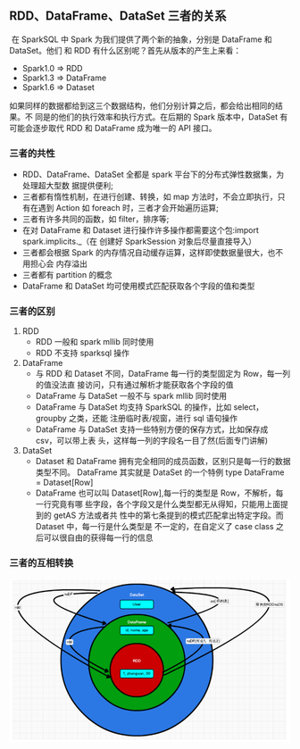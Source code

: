 ## RDD、DataFrame、DataSet 三者的关系

​		在 SparkSQL 中 Spark 为我们提供了两个新的抽象，分别是 DataFrame 和 DataSet。他们 和 RDD 有什么区别呢？首先从版本的产生上来看： 

*  Spark1.0 => RDD 
*  Spark1.3 => DataFrame 
*  Spark1.6 => Dataset 

​		如果同样的数据都给到这三个数据结构，他们分别计算之后，都会给出相同的结果。不 同是的他们的执行效率和执行方式。在后期的 Spark 版本中，DataSet 有可能会逐步取代 RDD 和 DataFrame 成为唯一的 API 接口。

### 三者的共性

* RDD、DataFrame、DataSet 全都是 spark 平台下的分布式弹性数据集，为处理超大型数 据提供便利; 
* 三者都有惰性机制，在进行创建、转换，如 map 方法时，不会立即执行，只有在遇到 Action 如 foreach 时，三者才会开始遍历运算; 
*  三者有许多共同的函数，如 filter，排序等; 
*  在对 DataFrame 和 Dataset 进行操作许多操作都需要这个包:import spark.implicits._（在 创建好 SparkSession 对象后尽量直接导入） 
*  三者都会根据 Spark 的内存情况自动缓存运算，这样即使数据量很大，也不用担心会 内存溢出 
*  三者都有 partition 的概念 
*  DataFrame 和 DataSet 均可使用模式匹配获取各个字段的值和类型

### 三者的区别

1. RDD 
   *  RDD 一般和 spark mllib 同时使用 
   *  RDD 不支持 sparksql 操作 
2. DataFrame 
   *  与 RDD 和 Dataset 不同，DataFrame 每一行的类型固定为 Row，每一列的值没法直 接访问，只有通过解析才能获取各个字段的值 
   *  DataFrame 与 DataSet 一般不与 spark mllib 同时使用
   * DataFrame 与 DataSet 均支持 SparkSQL 的操作，比如 select，groupby 之类，还能 注册临时表/视窗，进行 sql 语句操作 
   *  DataFrame 与 DataSet 支持一些特别方便的保存方式，比如保存成 csv，可以带上表 头，这样每一列的字段名一目了然(后面专门讲解)
3. DataSet
   *  Dataset 和 DataFrame 拥有完全相同的成员函数，区别只是每一行的数据类型不同。 DataFrame 其实就是 DataSet 的一个特例 type DataFrame = Dataset[Row] 
   *  DataFrame 也可以叫 Dataset[Row],每一行的类型是 Row，不解析，每一行究竟有哪 些字段，各个字段又是什么类型都无从得知，只能用上面提到的 getAS 方法或者共 性中的第七条提到的模式匹配拿出特定字段。而 Dataset 中，每一行是什么类型是 不一定的，在自定义了 case class 之后可以很自由的获得每一行的信息

### 三者的互相转换

![image-20230704210927126](069SparkSql-RDD、DataSet、DataFrame关系.assets/image-20230704210927126.png)